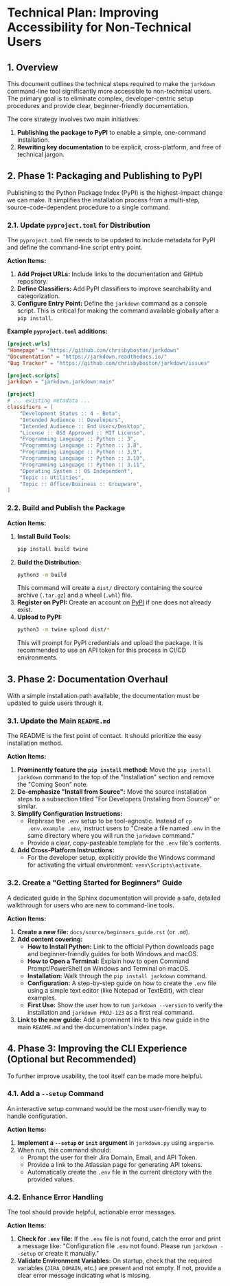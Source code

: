 # Technical Plan: Improving Accessibility for Non-Technical Users

## 1. Overview

This document outlines the technical steps required to make the `jarkdown` command-line tool significantly more accessible to non-technical users. The primary goal is to eliminate complex, developer-centric setup procedures and provide clear, beginner-friendly documentation.

The core strategy involves two main initiatives:
1.  **Publishing the package to PyPI** to enable a simple, one-command installation.
2.  **Rewriting key documentation** to be explicit, cross-platform, and free of technical jargon.

## 2. Phase 1: Packaging and Publishing to PyPI

Publishing to the Python Package Index (PyPI) is the highest-impact change we can make. It simplifies the installation process from a multi-step, source-code-dependent procedure to a single command.

### 2.1. Update `pyproject.toml` for Distribution

The `pyproject.toml` file needs to be updated to include metadata for PyPI and define the command-line script entry point.

**Action Items:**
1.  **Add Project URLs:** Include links to the documentation and GitHub repository.
2.  **Define Classifiers:** Add PyPI classifiers to improve searchability and categorization.
3.  **Configure Entry Point:** Define the `jarkdown` command as a console script. This is critical for making the command available globally after a `pip install`.

**Example `pyproject.toml` additions:**

```toml
[project.urls]
"Homepage" = "https://github.com/chrisbyboston/jarkdown"
"Documentation" = "https://jarkdown.readthedocs.io/"
"Bug Tracker" = "https://github.com/chrisbyboston/jarkdown/issues"

[project.scripts]
jarkdown = "jarkdown.jarkdown:main"

[project]
# ... existing metadata ...
classifiers = [
    "Development Status :: 4 - Beta",
    "Intended Audience :: Developers",
    "Intended Audience :: End Users/Desktop",
    "License :: OSI Approved :: MIT License",
    "Programming Language :: Python :: 3",
    "Programming Language :: Python :: 3.8",
    "Programming Language :: Python :: 3.9",
    "Programming Language :: Python :: 3.10",
    "Programming Language :: Python :: 3.11",
    "Operating System :: OS Independent",
    "Topic :: Utilities",
    "Topic :: Office/Business :: Groupware",
]
```

### 2.2. Build and Publish the Package

**Action Items:**
1.  **Install Build Tools:**
    ```bash
    pip install build twine
    ```
2.  **Build the Distribution:**
    ```bash
    python3 -m build
    ```
    This command will create a `dist/` directory containing the source archive (`.tar.gz`) and a wheel (`.whl`) file.
3.  **Register on PyPI:** Create an account on [PyPI](https://pypi.org/) if one does not already exist.
4.  **Upload to PyPI:**
    ```bash
    python3 -m twine upload dist/*
    ```
    This will prompt for PyPI credentials and upload the package. It is recommended to use an API token for this process in CI/CD environments.

## 3. Phase 2: Documentation Overhaul

With a simple installation path available, the documentation must be updated to guide users through it.

### 3.1. Update the Main `README.md`

The README is the first point of contact. It should prioritize the easy installation method.

**Action Items:**
1.  **Prominently feature the `pip install` method:** Move the `pip install jarkdown` command to the top of the "Installation" section and remove the "Coming Soon" note.
2.  **De-emphasize "Install from Source":** Move the source installation steps to a subsection titled "For Developers (Installing from Source)" or similar.
3.  **Simplify Configuration Instructions:**
    *   Rephrase the `.env` setup to be tool-agnostic. Instead of `cp .env.example .env`, instruct users to "Create a file named `.env` in the same directory where you will run the `jarkdown` command."
    *   Provide a clear, copy-pasteable template for the `.env` file's contents.
4.  **Add Cross-Platform Instructions:**
    *   For the developer setup, explicitly provide the Windows command for activating the virtual environment: `venv\Scripts\activate`.

### 3.2. Create a "Getting Started for Beginners" Guide

A dedicated guide in the Sphinx documentation will provide a safe, detailed walkthrough for users who are new to command-line tools.

**Action Items:**
1.  **Create a new file:** `docs/source/beginners_guide.rst` (or `.md`).
2.  **Add content covering:**
    *   **How to Install Python:** Link to the official Python downloads page and beginner-friendly guides for both Windows and macOS.
    *   **How to Open a Terminal:** Explain how to open Command Prompt/PowerShell on Windows and Terminal on macOS.
    *   **Installation:** Walk through the `pip install jarkdown` command.
    *   **Configuration:** A step-by-step guide on how to create the `.env` file using a simple text editor (like Notepad or TextEdit), with clear examples.
    *   **First Use:** Show the user how to run `jarkdown --version` to verify the installation and `jarkdown PROJ-123` as a first real command.
3.  **Link to the new guide:** Add a prominent link to this new guide in the main `README.md` and the documentation's index page.

## 4. Phase 3: Improving the CLI Experience (Optional but Recommended)

To further improve usability, the tool itself can be made more helpful.

### 4.1. Add a `--setup` Command

An interactive setup command would be the most user-friendly way to handle configuration.

**Action Items:**
1.  **Implement a `--setup` or `init` argument** in `jarkdown.py` using `argparse`.
2.  When run, this command should:
    *   Prompt the user for their Jira Domain, Email, and API Token.
    *   Provide a link to the Atlassian page for generating API tokens.
    *   Automatically create the `.env` file in the current directory with the provided values.

### 4.2. Enhance Error Handling

The tool should provide helpful, actionable error messages.

**Action Items:**
1.  **Check for `.env` file:** If the `.env` file is not found, catch the error and print a message like: "Configuration file `.env` not found. Please run `jarkdown --setup` or create it manually."
2.  **Validate Environment Variables:** On startup, check that the required variables (`JIRA_DOMAIN`, etc.) are present and not empty. If not, provide a clear error message indicating what is missing.
